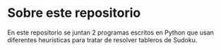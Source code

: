 # Sobre este repositorio

En este repositorio se juntan 2 programas escritos en Python que usan diferentes heurísticas para tratar de resolver tableros de Sudoku.
